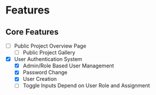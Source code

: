 # Features

## Core Features
- [ ] Public Project Overview Page
    - [ ] Public Project Gallery
- [x] User Authentication System
    - [x] Admin/Role Based User Management
    - [x] Password Change
    - [x] User Creation
    - [ ] Toggle Inputs Depend on User Role and Assignment 